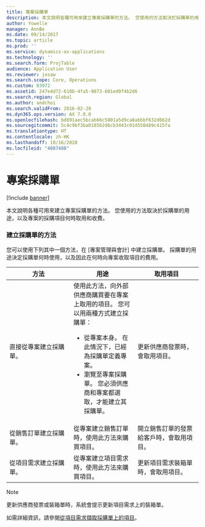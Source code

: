 ```yaml
---
title: 專案採購單
description: 本文說明各種可用來建立專案採購單的方法。 您使用的方法取決於採購單的用途，以及專案的採購項目何時取用和收費。
author: Yowelle
manager: AnnBe
ms.date: 09/14/2017
ms.topic: article
ms.prod: ''
ms.service: dynamics-ax-applications
ms.technology: ''
ms.search.form: ProjTable
audience: Application User
ms.reviewer: josaw
ms.search.scope: Core, Operations
ms.custom: 83972
ms.assetid: 247e4d72-610b-4fa5-9873-601ed0f4b2d6
ms.search.region: Global
ms.author: andchoi
ms.search.validFrom: 2016-02-28
ms.dyn365.ops.version: AX 7.0.0
ms.openlocfilehash: bd891aec5bcab66c5801a5d9ca8abbbf632d662d
ms.sourcegitcommit: 5c4c9bf3ba018562d6cb3443c01d550489c415fa
ms.translationtype: HT
ms.contentlocale: zh-HK
ms.lasthandoff: 10/16/2020
ms.locfileid: "4087488"
---
```

# <a name="purchase-orders-for-a-project"></a>專案採購單

[!include [banner](../includes/banner.md)]

本文說明各種可用來建立專案採購單的方法。 您使用的方法取決於採購單的用途，以及專案的採購項目何時取用和收費。

### <a name="methods-for-creating-a-purchase-order"></a>建立採購單的方法

您可以使用下列其中一個方法，在 [專案管理與會計] 中建立採購單。 採購單的用途決定採購單何時使用，以及因此在何時向專案收取項目的費用。

<table>
<colgroup>
<col width="33%" />
<col width="33%" />
<col width="33%" />
</colgroup>
<thead>
<tr class="header">
<th>方法</th>
<th>用途</th>
<th>取用項目</th>
</tr>
</thead>
<tbody>
<tr class="odd">
<td>直接從專案建立採購單。</td>
<td>使用此方法，向外部供應商購買要在專案上取用的項目。 您可以用兩種方式建立採購單：
<ul>
<li>從專案本身。 在此情況下，已經為採購單定義專案。</li>
<li>瀏覽至專案採購單。 您必須供應商和專案都選取，才能建立其採購單。</li>
</ul></td>
<td>更新供應商發票時，會取用項目。</td>
</tr>
<tr class="even">
<td>從銷售訂單建立採購單。</td>
<td>從專案建立銷售訂單時，使用此方法來購買項目。</td>
<td>開立銷售訂單的發票給客戶時，會取用項目。</td>
</tr>
<tr class="odd">
<td>從項目需求建立採購單。</td>
<td>從專案建立項目需求時，使用此方法來購買項目。</td>
<td>更新項目需求裝箱單時，會取用項目。</td>
</tr>
</tbody>
</table>

> [!NOTE] 
> 更新供應商發票或裝箱單時，系統會提示更新項目需求上的裝箱單。

如需詳細資訊，請參閱[從項目需求擷取採購單上的項目](tasks/receive-items-purchase-order-item-requirement.md)。


